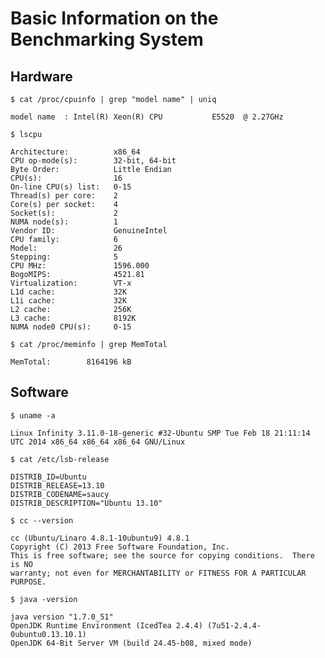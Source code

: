 Basic Information on the Benchmarking System
============================================

Hardware
--------

`$ cat /proc/cpuinfo | grep "model name" | uniq`

```
model name	: Intel(R) Xeon(R) CPU           E5520  @ 2.27GHz
```

`$ lscpu`

```
Architecture:          x86_64
CPU op-mode(s):        32-bit, 64-bit
Byte Order:            Little Endian
CPU(s):                16
On-line CPU(s) list:   0-15
Thread(s) per core:    2
Core(s) per socket:    4
Socket(s):             2
NUMA node(s):          1
Vendor ID:             GenuineIntel
CPU family:            6
Model:                 26
Stepping:              5
CPU MHz:               1596.000
BogoMIPS:              4521.81
Virtualization:        VT-x
L1d cache:             32K
L1i cache:             32K
L2 cache:              256K
L3 cache:              8192K
NUMA node0 CPU(s):     0-15
```

`$ cat /proc/meminfo | grep MemTotal`

```
MemTotal:        8164196 kB
```

Software
--------

`$ uname -a`

```
Linux Infinity 3.11.0-18-generic #32-Ubuntu SMP Tue Feb 18 21:11:14 UTC 2014 x86_64 x86_64 x86_64 GNU/Linux
```

`$ cat /etc/lsb-release`

```
DISTRIB_ID=Ubuntu
DISTRIB_RELEASE=13.10
DISTRIB_CODENAME=saucy
DISTRIB_DESCRIPTION="Ubuntu 13.10"
```

`$ cc --version`

```
cc (Ubuntu/Linaro 4.8.1-10ubuntu9) 4.8.1
Copyright (C) 2013 Free Software Foundation, Inc.
This is free software; see the source for copying conditions.  There is NO
warranty; not even for MERCHANTABILITY or FITNESS FOR A PARTICULAR PURPOSE.

```

`$ java -version`

```
java version "1.7.0_51"
OpenJDK Runtime Environment (IcedTea 2.4.4) (7u51-2.4.4-0ubuntu0.13.10.1)
OpenJDK 64-Bit Server VM (build 24.45-b08, mixed mode)
```


